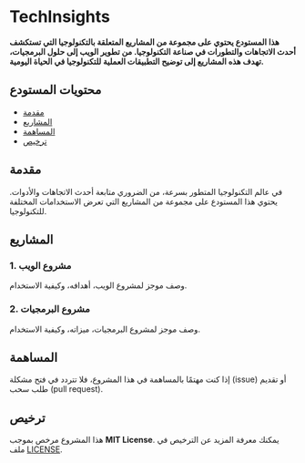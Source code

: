 # TechInsights

**هذا المستودع يحتوي على مجموعة من المشاريع المتعلقة بالتكنولوجيا التي تستكشف أحدث الاتجاهات والتطورات في صناعة التكنولوجيا. من تطوير الويب إلى حلول البرمجيات، تهدف هذه المشاريع إلى توضيح التطبيقات العملية للتكنولوجيا في الحياة اليومية.**

## محتويات المستودع

- [مقدمة](#مقدمة)
- [المشاريع](#المشاريع)
- [المساهمة](#المساهمة)
- [ترخيص](#ترخيص)

## مقدمة

في عالم التكنولوجيا المتطور بسرعة، من الضروري متابعة أحدث الاتجاهات والأدوات. يحتوي هذا المستودع على مجموعة من المشاريع التي تعرض الاستخدامات المختلفة للتكنولوجيا.

## المشاريع

### 1. مشروع الويب
وصف موجز لمشروع الويب، أهدافه، وكيفية الاستخدام.

### 2. مشروع البرمجيات
وصف موجز لمشروع البرمجيات، ميزاته، وكيفية الاستخدام.

## المساهمة

إذا كنت مهتمًا بالمساهمة في هذا المشروع، فلا تتردد في فتح مشكلة (issue) أو تقديم طلب سحب (pull request).

## ترخيص

هذا المشروع مرخص بموجب **MIT License**. يمكنك معرفة المزيد عن الترخيص في ملف [LICENSE](LICENSE).
